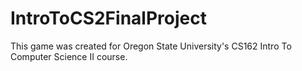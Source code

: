 # IntroToCS2FinalProject
This game was created for Oregon State University's CS162 Intro To Computer Science II course.
